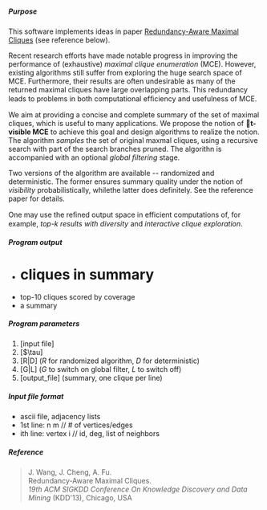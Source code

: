 ##### Purpose
This software implements ideas in paper
[Redundancy-Aware Maximal Cliques](http://www.cse.cuhk.edu.hk/~jwang/publication/kdd13.pdf ) (see reference below).

Recent research efforts have made notable progress in improving
the performance of (exhaustive) _maximal clique enumeration_ (MCE).
However, existing algorithms still suffer from exploring the huge
search space of MCE. Furthermore, their results are often undesirable
as many of the returned maximal cliques have large overlapping parts.
This redundancy leads to problems in both computational efﬁciency and
usefulness of MCE.

We aim at providing a concise and complete summary of the set of
maximal cliques, which is useful to many applications. We propose
the notion of **t-visible MCE** to achieve
this goal and design algorithms to realize the notion. The algorithm
_samples_ the set of original maxmal cliques, using a recursive
search with part of the search branches pruned. The algorithn is accompanied
with an optional _global filtering_ stage.

Two versions of the algorithm are available -- randomized and deterministic.
The former ensures summary quality under the notion of *visibility* probabilistically,
whilethe latter does definitely. See the reference paper for details.

One may use the reﬁned output space in efficient computations of, for example,
_top-k results with diversity_ and _interactive clique exploration_.


##### Program output
+  # cliques in summary
+  top-10 cliques scored by coverage
+  a summary


##### Program parameters
1.  [input file]
2.  [$\tau]
3.  [R|D] (_R_ for randomized algorithm, _D_ for deterministic)
4.  [G|L] (_G_ to switch on global filter, _L_ to switch off)
5.  [output_file]  (summary, one clique per line)
  

##### Input file format
+  ascii file, adjacency lists
+  1st line:	n m	// # of vertices/edges
+  ith line:	vertex i	// id, deg, list of neighbors


##### Reference
> J. Wang, J. Cheng, A. Fu.  
> Redundancy-Aware Maximal Cliques.  
> *19th ACM SIGKDD Conference On Knowledge Discovery and Data Mining* (KDD'13), Chicago, USA
